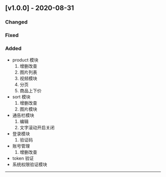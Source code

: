 ## [v1.0.0] - 2020-08-31

### Changed

### Fixed

### Added
+ product 模块
    1. 增删改查
    2. 图片列表
    3. 视频模块
    4. 分页
    5. 商品上下价
+ sort 模块
    1. 增删改查
    2. 图片模块
+ 通告栏模块
    1. 编辑
    2. 文字滚动开启关闭
+ 登录模块
    1. 验证码
+ 账号管理
    1. 增删改查
+ token 验证
+ 系统权限验证模块
****
